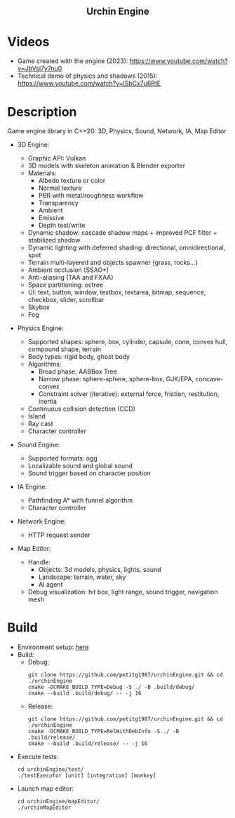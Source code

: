 <h2 align="center">Urchin Engine</h2>

# Videos
* Game created with the engine (2023): <https://www.youtube.com/watch?v=JbVsi7y7nu0>
* Technical demo of physics and shadows (2015): <https://www.youtube.com/watch?v=lSbCx7u6RtE>

# Description
Game engine library in C++20: 3D, Physics, Sound, Network, IA, Map Editor

* 3D Engine:
  * Graphic API: Vulkan
  * 3D models with skeleton animation & Blender exporter
  * Materials:
    * Albedo texture or color
    * Normal texture
    * PBR with metal/roughness workflow
    * Transparency
    * Ambient
    * Emissive
    * Depth test/write
  * Dynamic shadow: cascade shadow maps + improved PCF filter + stabilized shadow
  * Dynamic lighting with deferred shading: directional, omnidirectional, spot
  * Terrain multi-layered and objects spawner (grass, rocks...)
  * Ambient occlusion (SSAO+)
  * Anti-aliasing (TAA and FXAA)
  * Space partitioning: octree
  * UI: text, button, window, textbox, textarea, bitmap, sequence, checkbox, slider, scrollbar
  * Skybox
  * Fog

* Physics Engine:
  * Supported shapes: sphere, box, cylinder, capsule, cone, convex hull, compound shape, terrain
  * Body types: rigid body, ghost body
  * Algorithms:
    * Broad phase: AABBox Tree
    * Narrow phase: sphere-sphere, sphere-box, GJK/EPA, concave-convex
    * Constraint solver (iterative): external force, friction, restitution, inertia
  * Continuous collision detection (CCD)
  * Island
  * Ray cast
  * Character controller

* Sound Engine:
  * Supported formats: ogg
  * Localizable sound and global sound
  * Sound trigger based on character position

* IA Engine:
  * Pathfinding A* with funnel algorithm
  * Character controller
  
* Network Engine:
  * HTTP request sender
  
* Map Editor:
  * Handle:
    * Objects: 3d models, physics, lights, sound
    * Landscape: terrain, water, sky
    * AI agent
  * Debug visualization: hit box, light range, sound trigger, navigation mesh

# Build
* Environment setup: [here](./DEV.md)
* Build:
  * Debug:
    ```
    git clone https://github.com/petitg1987/urchinEngine.git && cd ./urchinEngine
    cmake -DCMAKE_BUILD_TYPE=Debug -S ./ -B .build/debug/
    cmake --build .build/debug/ -- -j 16
    ```
  * Release:
    ```
    git clone https://github.com/petitg1987/urchinEngine.git && cd ./urchinEngine
    cmake -DCMAKE_BUILD_TYPE=RelWithDebInfo -S ./ -B .build/release/
    cmake --build .build/release/ -- -j 16
    ```
* Execute tests:
  ```
  cd urchinEngine/test/
  ./testExecutor [unit] [integration] [monkey]
  ```
* Launch map editor:
  ```
  cd urchinEngine/mapEditor/
  ./urchinMapEditor
  ```
